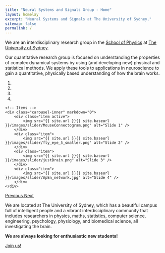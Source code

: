 ```yaml
---
title: "Neural Systems and Signals Group - Home"
layout: homelay
excerpt: "Neural Systems and Signals at The University of Sydney."
sitemap: false
permalink: /
---
```


We are an interdisciplinary research group in the [School of Physics](http://sydney.edu.au/science/physics/) at [The University of Sydney](http://sydney.edu.au/).

Our quantitative research group is focused on understanding the properties of complex dynamical systems by using (and developing new) physical and statistical methods.
We apply these tools to applications in neuroscience to gain a quantitative, physically based understanding of how the brain works.

<div markdown="0" id="carousel" class="carousel slide" data-ride="carousel" data-interval="5000" data-pause="hover" >
    <!-- Menu -->
    <ol class="carousel-indicators">
        <li data-target="#carousel" data-slide-to="0" class="active"></li>
        <li data-target="#carousel" data-slide-to="1"></li>
        <li data-target="#carousel" data-slide-to="2"></li>
        <li data-target="#carousel" data-slide-to="3"></li>
    </ol>

    <!-- Items -->
    <div class="carousel-inner" markdown="0">
        <div class="item active">
            <img src="{{ site.url }}{{ site.baseurl }}/images/slider/MouseConnectogram.png" alt="Slide 1" />
        </div>
        <div class="item">
            <img src="{{ site.url }}{{ site.baseurl }}/images/slider/fly_eye_5_smaller.png" alt="Slide 2" />
        </div>
        <div class="item">
            <img src="{{ site.url }}{{ site.baseurl }}/images/slider/justBrain.png" alt="Slide 3" />
        </div>
        <div class="item">
            <img src="{{ site.url }}{{ site.baseurl }}/images/slider/ApEn_network.jpg" alt="Slide 4" />
        </div>
    </div>
  <a class="left carousel-control" href="#carousel" role="button" data-slide="prev">
    <span class="glyphicon glyphicon-chevron-left" aria-hidden="true"></span>
    <span class="sr-only">Previous</span>
  </a>
  <a class="right carousel-control" href="#carousel" role="button" data-slide="next">
    <span class="glyphicon glyphicon-chevron-right" aria-hidden="true"></span>
    <span class="sr-only">Next</span>
  </a>
</div>

We are located at The University of Sydney, which has a beautiful campus full of intelligent people and a vibrant interdisciplinary community that includes researchers in physics, maths, statistics, computer science, engineering, psychology, physiology, and biomedical science, all investigating the brain.

**We are always looking for enthusiastic new students!**

<a href="{{ site.url }}{{ site.baseurl }}/vacancies" class="btn btn-lg btn-default" role="button">Join us!</a>




<!-- <figure class="fourth">
  <img src="{{ site.url }}{{ site.baseurl }}/images/logopic/Logo_Leiden.jpg" style="width: 210px">
  <img src="{{ site.url }}{{ site.baseurl }}/images/logopic/Logo_Nanofront.jpg" style="width: 110px">
  <img src="{{ site.url }}{{ site.baseurl }}/images/logopic/Logo_NWO.jpg" style="width: 120px">
  <img src="{{ site.url }}{{ site.baseurl }}/images/logopic/Logo_ERC.jpg" style="width: 110px">
</figure> -->
